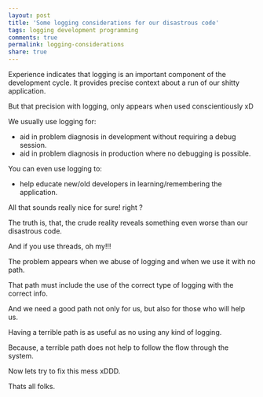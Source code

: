 ```yaml
---
layout: post
title: 'Some logging considerations for our disastrous code'
tags: logging development programming
comments: true
permalink: logging-considerations
share: true
---
```


Experience indicates that logging is an important component of the development cycle. It provides precise context about a run of our shitty application.

But that precision with logging, only appears when used conscientiously xD

We usually use logging for:

* aid in problem diagnosis in development without requiring a debug session.
* aid in problem diagnosis in production where no debugging is possible.

You can even use logging to:

* help educate new/old developers in learning/remembering the application.

All that sounds really nice for sure! right ?

The truth is, that, the crude reality reveals something even worse than our disastrous code.

And if you use threads, oh my!!!

The problem appears when we abuse of logging and when we use it with no path.

That path must include the use of the correct type of logging with the correct info.

And we need a good path not only for us, but also for those who will help us.

Having a terrible path is as useful as no using any kind of logging.

Because, a terrible path does not help to follow the flow through the system.

 Now lets try to fix this mess xDDD.

Thats all folks.